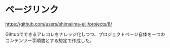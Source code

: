 # ページリンク
https://github.com/users/shimajima-eiji/projects/8/

Gihtubでできるアレコレをナレッジ化しつつ、プロジェクトページ自体を一つのコンテンツー手順書とする想定で作成した。